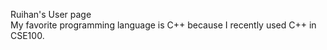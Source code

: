 Ruihan's User page <br />
My favorite programming language is C++ because I recently used C++ in CSE100.